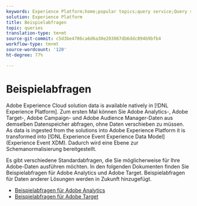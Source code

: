 ```yaml
---
keywords: Experience Platform;home;popular topics;query service;Query service;sample queries;sample query;
solution: Experience Platform
title: Beispielabfragen
topic: queries
translation-type: tm+mt
source-git-commit: c5d3be4706ca6d6a30e203067db6ddc894b9bfb4
workflow-type: tm+mt
source-wordcount: '120'
ht-degree: 77%

---
```



# Beispielabfragen

Adobe Experience Cloud solution data is available natively in [!DNL Experience Platform]. Zum ersten Mal können Sie Adobe Analytics-, Adobe Target-, Adobe Campaign- und Adobe Audience Manager-Daten aus demselben Datenspeicher abfragen, ohne Daten verschieben zu müssen. As data is ingested from the solutions into Adobe Experience Platform it is transformed into [!DNL Experience Event Experience Data Model] (Experience Event XDM). Dadurch wird eine Ebene zur Schemanormalisierung bereitgestellt.

Es gibt verschiedene Standardabfragen, die Sie möglicherweise für Ihre Adobe-Daten ausführen möchten. In den folgenden Dokumenten finden Sie Beispielabfragen für Adobe Analytics und Adobe Target. Beispielabfragen für Daten anderer Lösungen werden in Zukunft hinzugefügt.

- [Beispielabfragen für Adobe Analytics](adobe-analytics.md)
- [Beispielabfragen für Adobe Target](adobe-target.md)
